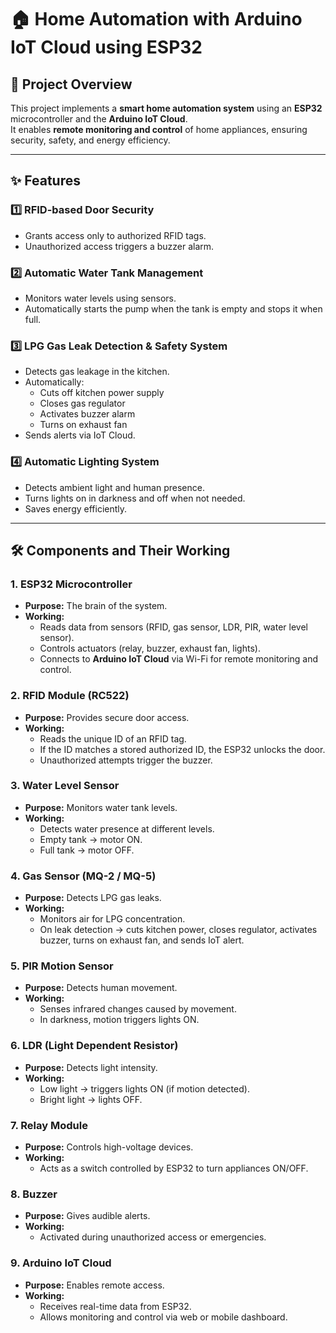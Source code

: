 # 🏠 Home Automation with Arduino IoT Cloud using ESP32

## 📌 Project Overview
This project implements a **smart home automation system** using an **ESP32** microcontroller and the **Arduino IoT Cloud**.  
It enables **remote monitoring and control** of home appliances, ensuring security, safety, and energy efficiency.

---

## ✨ Features

### 1️⃣ RFID-based Door Security
- Grants access only to authorized RFID tags.
- Unauthorized access triggers a buzzer alarm.

### 2️⃣ Automatic Water Tank Management
- Monitors water levels using sensors.
- Automatically starts the pump when the tank is empty and stops it when full.

### 3️⃣ LPG Gas Leak Detection & Safety System
- Detects gas leakage in the kitchen.
- Automatically:
  - Cuts off kitchen power supply
  - Closes gas regulator
  - Activates buzzer alarm
  - Turns on exhaust fan
- Sends alerts via IoT Cloud.

### 4️⃣ Automatic Lighting System
- Detects ambient light and human presence.
- Turns lights on in darkness and off when not needed.
- Saves energy efficiently.

---

## 🛠 Components and Their Working

### **1. ESP32 Microcontroller**
- **Purpose:** The brain of the system.
- **Working:**
  - Reads data from sensors (RFID, gas sensor, LDR, PIR, water level sensor).
  - Controls actuators (relay, buzzer, exhaust fan, lights).
  - Connects to **Arduino IoT Cloud** via Wi-Fi for remote monitoring and control.

### **2. RFID Module (RC522)**
- **Purpose:** Provides secure door access.
- **Working:**
  - Reads the unique ID of an RFID tag.
  - If the ID matches a stored authorized ID, the ESP32 unlocks the door.
  - Unauthorized attempts trigger the buzzer.

### **3. Water Level Sensor**
- **Purpose:** Monitors water tank levels.
- **Working:**
  - Detects water presence at different levels.
  - Empty tank → motor ON.
  - Full tank → motor OFF.

### **4. Gas Sensor (MQ-2 / MQ-5)**
- **Purpose:** Detects LPG gas leaks.
- **Working:**
  - Monitors air for LPG concentration.
  - On leak detection → cuts kitchen power, closes regulator, activates buzzer, turns on exhaust fan, and sends IoT alert.

### **5. PIR Motion Sensor**
- **Purpose:** Detects human movement.
- **Working:**
  - Senses infrared changes caused by movement.
  - In darkness, motion triggers lights ON.

### **6. LDR (Light Dependent Resistor)**
- **Purpose:** Detects light intensity.
- **Working:**
  - Low light → triggers lights ON (if motion detected).
  - Bright light → lights OFF.

### **7. Relay Module**
- **Purpose:** Controls high-voltage devices.
- **Working:**
  - Acts as a switch controlled by ESP32 to turn appliances ON/OFF.

### **8. Buzzer**
- **Purpose:** Gives audible alerts.
- **Working:**
  - Activated during unauthorized access or emergencies.

### **9. Arduino IoT Cloud**
- **Purpose:** Enables remote access.
- **Working:**
  - Receives real-time data from ESP32.
  - Allows monitoring and control via web or mobile dashboard.



